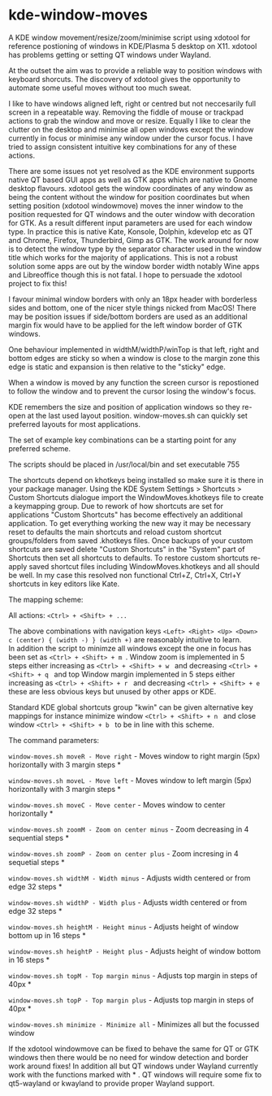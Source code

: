 # kde-window-moves
A KDE window movement/resize/zoom/minimise script using xdotool for reference postioning of windows in KDE/Plasma 5 desktop on X11. xdotool has problems getting or setting QT windows under Wayland.

At the outset the aim was to provide a reliable way to position windows with keyboard shorcuts. The discovery of xdotool gives the opportunity to automate some useful moves without too much sweat.

I like to have windows aligned left, right or centred but not neccesarily full screen in a repeatable way. Removing the fiddle of mouse or trackpad actions to grab the window and move or resize. Equally I like to clear the clutter on the desktop and minimise all open windows except the window currently in focus or minimise any window under the cursor focus. I have tried to assign consistent intuitive key combinations for any of these actions.

There are some issues not yet resolved as the KDE environment supports native QT based GUI apps as well as GTK apps which are native to Gnome desktop flavours. xdotool gets the window coordinates of any window as being the content without the window for position coordinates but when setting position (xdotool windowmove) moves the inner window to the position requested for QT windows and the outer window with decoration for GTK. As a result different input parameters are used for each window type. In practice this is native Kate, Konsole, Dolphin, kdevelop etc as QT and Chrome, Firefox, Thunderbird, Gimp as GTK. The work around for now is to detect the window type by the separator character used in the window title which works for the majority of applications. This is not a robust solution some apps are out by the window border width notably Wine apps and Libreoffice though this is not fatal. I hope to persuade the xdotool project to fix this!

I favour minimal window borders with only an 18px header with borderless sides and bottom, one of the nicer style things nicked from MacOS! There may be position issues if side/bottom borders are used as an additional margin fix would have to be applied for the left window border of GTK windows. 

One behaviour implemented in widthM/widthP/winTop is that left, right and bottom edges are sticky so when a window is close to the margin zone this edge is static and expansion is then relative to the "sticky" edge.

When a window is moved by any function the screen cursor is repostioned to follow the window and to prevent the cursor losing the window's focus.

KDE remembers the size and position of application windows so they re-open at the last used layout position. window-moves.sh can quickly set preferred layouts for most applications.   

The set of example key combinations can be a starting point for any preferred scheme.

The scripts should be placed in /usr/local/bin and set executable 755

The shortcuts depend on khotkeys being installed so make sure it is there in your package manager. Using the KDE System Settings > Shortcuts > Custom Shortcuts dialogue import the WindowMoves.khotkeys file to create a keymapping group. Due to rework of how shortcuts are set for applications "Custom Shortcuts" has become effectively an additional application. To get everything working the new way it may be necessary reset to defaults the main shortcuts and reload custom shortcut groups/folders from saved .khotkeys files. Once backups of your custom shortcuts are saved delete "Custom Shortcuts" in the "System" part of Shortcuts then set all shortcuts to defaults. To restore custom shortcuts re-apply saved shortcut files including WindowMoves.khotkeys and all should be well. In my case this resolved non functional Ctrl+Z, Ctrl+X, Ctrl+Y shortcuts in key editors like Kate.   

The mapping scheme:

All actions: `<Ctrl> + <Shift> + ...`
  
The above combinations with navigation keys `<Left> <Right> <Up> <Down> c (center) { (width -) } (width +)` are reasonably intuitive to learn.   
In addition the script to minimze all windows except the one in focus has been set as `<Ctrl> + <Shift> + m `. Window zoom is implemented in 5 steps either increasing as `<Ctrl> + <Shift> + w ` and decreasing `<Ctrl> + <Shift> + q ` and top Window margin implemented in 5 steps either increasing as `<Ctrl> + <Shift> + r ` and decreasing `<Ctrl> + <Shift> + e ` these are less obvious keys but unused by other apps or KDE. 

Standard KDE global shortcuts group "kwin" can be given alternative key mappings for instance minimize window `<Ctrl> + <Shift> + n ` and close window `<Ctrl> + <Shift> + b ` to be in line with this scheme.

The command parameters:

`window-moves.sh moveR - Move right` - Moves window to right margin (5px) horizontally with 3 margin steps *

`window-moves.sh moveL - Move left` - Moves window to left margin (5px) horizontally with 3 margin steps *

`window-moves.sh moveC - Move center` - Moves window to center horizontally *

`window-moves.sh zoomM - Zoom on center minus` - Zoom decreasing in 4 sequential steps *

`window-moves.sh zoomP - Zoom on center plus` - Zoom incresing in 4 sequetial steps *

`window-moves.sh widthM - Width minus` - Adjusts width centered or from edge 32 steps *

`window-moves.sh widthP - Width plus` - Adjusts width centered or from edge 32 steps *

`window-moves.sh heightM - Height minus` - Adjusts height of window bottom up in 16 steps *

`window-moves.sh heightP - Height plus` - Adjusts height of window bottom in 16 steps *

`window-moves.sh topM - Top margin minus` - Adjusts top margin in steps of 40px *

`window-moves.sh topP - Top margin plus` - Adjusts top margin in steps of 40px *

`window-moves.sh minimize - Minimize all` - Minimizes all but the focussed window

If the xdotool windowmove can be fixed to behave the same for QT or GTK windows then there would be no need for window detection and border work around fixes! In addition all but QT windows under Wayland currently work with the functions marked with * . QT windows will require some fix to qt5-wayland or kwayland to provide proper Wayland support.

